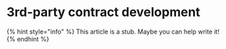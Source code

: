 # 3rd-party contract development

{% hint style="info" %}
This article is a stub. Maybe you can help write it!
{% endhint %}



